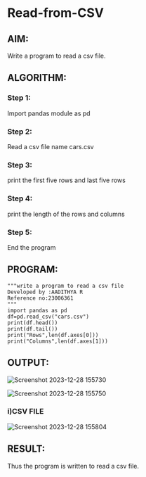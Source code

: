 # Read-from-CSV

## AIM:
Write a program to read a csv file.
## ALGORITHM:
### Step 1:
Import pandas module as pd
### Step 2:
Read a csv file name cars.csv 
### Step 3:
print the first five rows and last five rows
### Step 4:
print the length of the rows and columns
### Step 5:
End the program

## PROGRAM:
```
"""write a program to read a csv file
Developed by :AADITHYA R
Reference no:23006361
"""
import pandas as pd
df=pd.read_csv("cars.csv")
print(df.head())
print(df.tail())
print("Rows",len(df.axes[0]))
print("Columns",len(df.axes[1]))
```

## OUTPUT:
![Screenshot 2023-12-28 155730](https://github.com/Aadithya2201/Read-from-CSV/assets/145917810/65947c3a-5345-4359-8e13-f157381e8bef)

![Screenshot 2023-12-28 155750](https://github.com/Aadithya2201/Read-from-CSV/assets/145917810/0631f170-0355-4d3a-ac5e-cd17a0b93642)


### i)CSV FILE
![Screenshot 2023-12-28 155804](https://github.com/Aadithya2201/Read-from-CSV/assets/145917810/b53ad889-90aa-4a33-8b3b-2d7ff8297c91)

## RESULT:
Thus the program is written to read a csv file.
